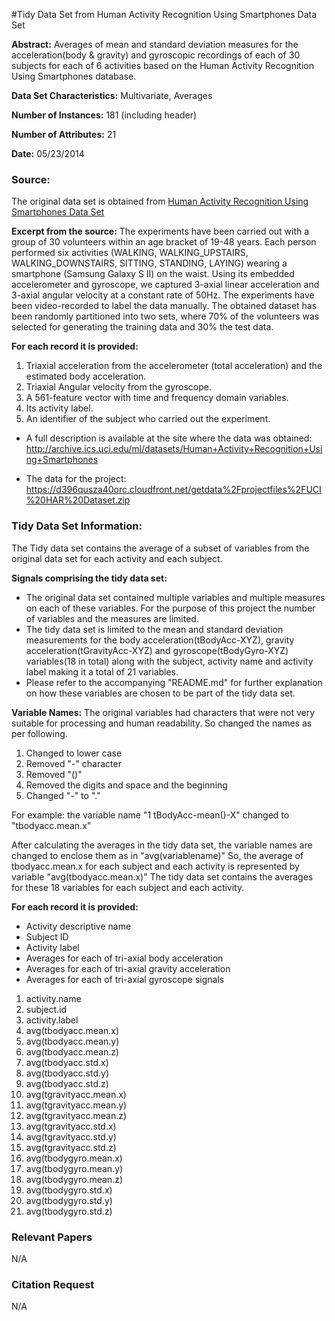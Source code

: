#Tidy Data Set from Human Activity Recognition Using Smartphones Data Set

**Abstract:** Averages of mean and standard deviation measures for the acceleration(body & gravity) and gyroscopic 
recordings of each of 30 subjects for each of 6 activities based on the Human Activity Recognition Using Smartphones database.

**Data Set Characteristics:** Multivariate, Averages

**Number of Instances:** 181 (including header)

**Number of Attributes:** 21

**Date:** 05/23/2014

### Source:
The original data set is obtained from [Human Activity Recognition Using Smartphones Data Set](http://archive.ics.uci.edu/ml/datasets/Human+Activity+Recognition+Using+Smartphones)

**Excerpt from the source:**
The experiments have been carried out with a group of 30 volunteers within an age bracket of 19-48 years. Each person 
performed six activities (WALKING, WALKING_UPSTAIRS, WALKING_DOWNSTAIRS, SITTING, STANDING, LAYING) wearing a 
smartphone (Samsung Galaxy S II) on the waist. Using its embedded accelerometer and gyroscope, we captured 3-axial 
linear acceleration and 3-axial angular velocity at a constant rate of 50Hz. The experiments have been video-recorded 
to label the data manually. The obtained dataset has been randomly partitioned into two sets, where 70% of the volunteers 
was selected for generating the training data and 30% the test data. 

**For each record it is provided:**

1. Triaxial acceleration from the accelerometer (total acceleration) and the estimated body acceleration.
1. Triaxial Angular velocity from the gyroscope.
1. A 561-feature vector with time and frequency domain variables.
1. Its activity label.
1. An identifier of the subject who carried out the experiment.

* A full description is available at the site where the data was obtained: 
http://archive.ics.uci.edu/ml/datasets/Human+Activity+Recognition+Using+Smartphones 

* The data for the project: 
https://d396qusza40orc.cloudfront.net/getdata%2Fprojectfiles%2FUCI%20HAR%20Dataset.zip 


### Tidy Data Set Information:

The Tidy data set contains the average of a subset of variables from the original data set for each activity and each subject.

**Signals comprising the tidy data set:**

* The original data set contained multiple variables and multiple measures on each of these variables. For the 
purpose of this project the number of variables and the measures are limited.
* The tidy data set is limited to the mean and standard deviation measurements for the body acceleration(tBodyAcc-XYZ), 
gravity acceleration(tGravityAcc-XYZ) and gyroscope(tBodyGyro-XYZ) variables(18 in total) along with 
the subject, activity name and activity label making it a total of 21 variables.
* Please refer to the accompanying "README.md" for further explanation on how these variables are chosen to be part of
the tidy data set.

**Variable Names:**
The original variables had characters that were not very suitable for processing and human readability. So changed the
names as per following.
1. Changed to lower case
1. Removed "-" character
1. Removed "()"
1. Removed the digits and space and the beginning
1. Changed "-" to "."

For example: the variable name "1 tBodyAcc-mean()-X" changed to "tbodyacc.mean.x"

After calculating the averages in the tidy data set, the variable names are changed to enclose them as in "avg(variablename)"
So, the average of tbodyacc.mean.x for each subject and each activity is represented by variable "avg(tbodyacc.mean.x)"
The tidy data set contains the averages for these 18 variables for each subject and each activity.

**For each record it is provided:**
- Activity descriptive name
- Subject ID
- Activity label
- Averages for each of tri-axial body acceleration
- Averages for each of tri-axial gravity acceleration
- Averages for each of tri-axial gyroscope signals

1. activity.name
1. subject.id
1. activity.label
1. avg(tbodyacc.mean.x)
1. avg(tbodyacc.mean.y)
1. avg(tbodyacc.mean.z)
1. avg(tbodyacc.std.x)
1. avg(tbodyacc.std.y)
1. avg(tbodyacc.std.z)
1. avg(tgravityacc.mean.x)
1. avg(tgravityacc.mean.y)
1. avg(tgravityacc.mean.z)
1. avg(tgravityacc.std.x)
1. avg(tgravityacc.std.y)
1. avg(tgravityacc.std.z)
1. avg(tbodygyro.mean.x)
1. avg(tbodygyro.mean.y)
1. avg(tbodygyro.mean.z)
1. avg(tbodygyro.std.x)
1. avg(tbodygyro.std.y)
1. avg(tbodygyro.std.z) 


### Relevant Papers
N/A

### Citation Request
N/A


